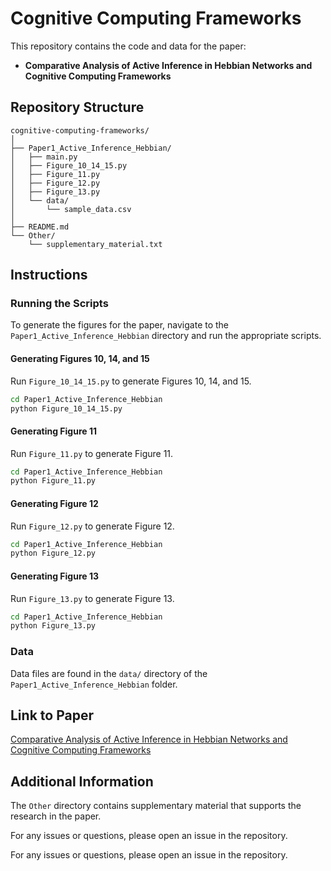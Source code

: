 # Cognitive Computing Frameworks

This repository contains the code and data for the paper:
- **Comparative Analysis of Active Inference in Hebbian Networks and Cognitive Computing Frameworks**

## Repository Structure

```
cognitive-computing-frameworks/
│
├── Paper1_Active_Inference_Hebbian/
│   ├── main.py
│   ├── Figure_10_14_15.py
│   ├── Figure_11.py
│   ├── Figure_12.py
│   ├── Figure_13.py
│   └── data/
│       └── sample_data.csv
│
├── README.md
└── Other/
    └── supplementary_material.txt
```

## Instructions

### Running the Scripts

To generate the figures for the paper, navigate to the `Paper1_Active_Inference_Hebbian` directory and run the appropriate scripts.

#### Generating Figures 10, 14, and 15

Run `Figure_10_14_15.py` to generate Figures 10, 14, and 15.

```bash
cd Paper1_Active_Inference_Hebbian
python Figure_10_14_15.py
```

#### Generating Figure 11

Run `Figure_11.py` to generate Figure 11.

```bash
cd Paper1_Active_Inference_Hebbian
python Figure_11.py
```

#### Generating Figure 12

Run `Figure_12.py` to generate Figure 12.

```bash
cd Paper1_Active_Inference_Hebbian
python Figure_12.py
```

#### Generating Figure 13

Run `Figure_13.py` to generate Figure 13.

```bash
cd Paper1_Active_Inference_Hebbian
python Figure_13.py
```

### Data

Data files are found in the `data/` directory of the `Paper1_Active_Inference_Hebbian` folder.

## Link to Paper

[Comparative Analysis of Active Inference in Hebbian Networks and Cognitive Computing Frameworks](link_to_paper)

## Additional Information

The `Other` directory contains supplementary material that supports the research in the paper.

For any issues or questions, please open an issue in the repository.

For any issues or questions, please open an issue in the repository.






